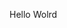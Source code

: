 Hello Wolrd























































































































































































































































































































































































































































































































































































































































































































































































































































































































































































































































































































































































































































































































































































































































































































































































































































































































































































































































































































































































































































































































































































































































































































































































































































































































































































































































































































































































































































































































































































































































































































































































































































































































































































































































































































































































































































































































































































































































































































































































































































































































































































































































































